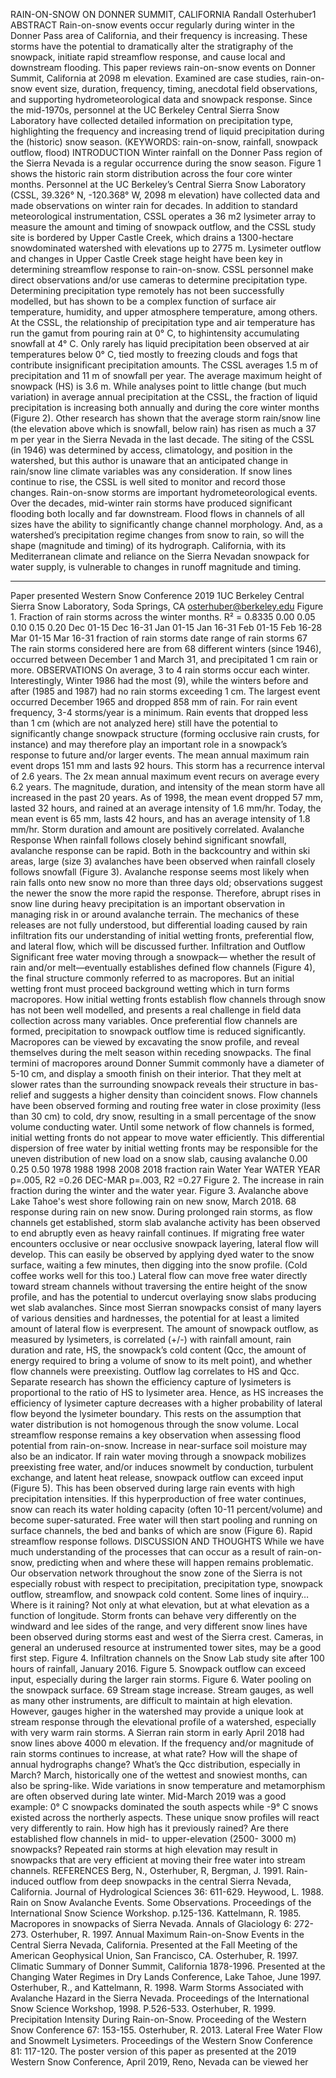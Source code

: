 RAIN-ON-SNOW ON DONNER SUMMIT, CALIFORNIA
Randall Osterhuber1
ABSTRACT
Rain-on-snow events occur regularly during winter in the Donner Pass area of California, and their
frequency is increasing. These storms have the potential to dramatically alter the stratigraphy of the snowpack,
initiate rapid streamflow response, and cause local and downstream flooding. This paper reviews rain-on-snow
events on Donner Summit, California at 2098 m elevation. Examined are case studies, rain-on-snow event size,
duration, frequency, timing, anecdotal field observations, and supporting hydrometeorological data and snowpack
response. Since the mid-1970s, personnel at the UC Berkeley Central Sierra Snow Laboratory have collected
detailed information on precipitation type, highlighting the frequency and increasing trend of liquid precipitation
during the (historic) snow season. (KEYWORDS: rain-on-snow, rainfall, snowpack outflow, flood)
INTRODUCTION
Winter rainfall on the Donner Pass region of the Sierra Nevada is a regular occurrence during the snow
season. Figure 1 shows the historic rain storm distribution across the four core winter months. Personnel at the UC
Berkeley’s Central Sierra Snow Laboratory (CSSL, 39.326° N, -120.368° W, 2098 m elevation) have collected data
and made observations on winter rain for decades. In addition to standard meteorological instrumentation, CSSL
operates a 36 m2
lysimeter array to measure the amount and timing of snowpack outflow, and the CSSL study site is
bordered by Upper Castle Creek, which drains a 1300-hectare snowdominated watershed with elevations up to 2775 m. Lysimeter outflow
and changes in Upper Castle Creek stage height have been key in
determining streamflow response to rain-on-snow. CSSL personnel
make direct observations and/or use cameras to determine precipitation
type. Determining precipitation type remotely has not been
successfully modelled, but has shown to be a complex function of
surface air temperature, humidity, and upper atmosphere temperature,
among others. At the CSSL, the relationship of precipitation type and
air temperature has run the gamut from pouring rain at 0° C, to highintensity accumulating snowfall at 4° C. Only rarely has liquid
precipitation been observed at air temperatures below 0° C, tied mostly
to freezing clouds and fogs that contribute insignificant precipitation
amounts.
The CSSL averages 1.5 m of precipitation and 11 m of snowfall per year. The average maximum height of
snowpack (HS) is 3.6 m. While analyses point to little change (but much variation) in average annual precipitation
at the CSSL, the fraction of liquid precipitation is increasing both annually and during the core winter months
(Figure 2). Other research has shown that the average storm rain/snow line (the elevation above which is snowfall,
below rain) has risen as much a 37 m per year in the Sierra Nevada in the last decade. The siting of the CSSL (in
1946) was determined by access, climatology, and position in the watershed, but this author is unaware that an
anticipated change in rain/snow line climate variables was any consideration. If snow lines continue to rise, the
CSSL is well sited to monitor and record those changes.
Rain-on-snow storms are important hydrometeorological events. Over the decades, mid-winter rain storms
have produced significant flooding both locally and far downstream. Flood flows in channels of all sizes have the
ability to significantly change channel morphology. And, as a watershed’s precipitation regime changes from snow
to rain, so will the shape (magnitude and timing) of its hydrograph. California, with its Mediterranean climate and
reliance on the Sierra Nevadan snowpack for water supply, is vulnerable to changes in runoff magnitude and timing.
_______________________________________
Paper presented Western Snow Conference 2019
1UC Berkeley Central Sierra Snow Laboratory, Soda Springs, CA osterhuber@berkeley.edu
Figure 1. Fraction of rain storms across
the winter months.
R² = 0.8335
0.00 0.05 0.10 0.15 0.20
Dec 01-15
Dec 16-31
Jan 01-15
Jan 16-31
Feb 01-15
Feb 16-28
Mar 01-15
Mar 16-31
fraction of rain storms
date range of rain storms
67
The rain storms considered here are from 68 different winters (since 1946), occurred between December 1
and March 31, and precipitated 1 cm rain or more.
OBSERVATIONS
On average, 3 to 4 rain storms occur each
winter. Interestingly, Winter 1986 had the most (9),
while the winters before and after (1985 and 1987)
had no rain storms exceeding 1 cm. The largest
event occurred December 1965 and dropped 858 mm
of rain. For rain event frequency, 3-4 storms/year is
a minimum. Rain events that dropped less than 1 cm
(which are not analyzed here) still have the potential
to significantly change snowpack structure (forming
occlusive rain crusts, for instance) and may therefore
play an important role in a snowpack’s response to
future and/or larger events. The mean annual
maximum rain event drops 151 mm and lasts 92
hours. This storm has a recurrence interval of 2.6
years. The 2x mean annual maximum event recurs
on average every 6.2 years. The magnitude,
duration, and intensity of the mean storm have all
increased in the past 20 years. As of 1998, the mean
event dropped 57 mm, lasted 32 hours, and rained at an average intensity of 1.6 mm/hr. Today, the mean event is 65
mm, lasts 42 hours, and has an average intensity of 1.8 mm/hr. Storm duration and amount are positively correlated.
Avalanche Response
When rainfall follows closely behind significant snowfall,
avalanche response can be rapid. Both in the backcountry and
within ski areas, large (size 3) avalanches have been observed
when rainfall closely follows snowfall (Figure 3). Avalanche
response seems most likely when rain falls onto new snow no more
than three days old; observations suggest the newer the snow the
more rapid the response. Therefore, abrupt rises in snow line
during heavy precipitation is an important observation in managing
risk in or around avalanche terrain. The mechanics of these
releases are not fully understood, but differential loading caused by
rain infiltration fits our understanding of initial wetting fronts,
preferential flow, and lateral flow, which will be discussed further.
Infiltration and Outflow
Significant free water moving through a snowpack—
whether the result of rain and/or melt—eventually establishes
defined flow channels (Figure 4), the final structure commonly referred to as macropores. But an initial wetting
front must proceed background wetting which in turn forms macropores. How initial wetting fronts establish flow
channels through snow has not been well modelled, and presents a real challenge in field data collection across
many variables. Once preferential flow channels are formed, precipitation to snowpack outflow time is reduced
significantly. Macropores can be viewed by excavating the snow profile, and reveal themselves during the melt
season within receding snowpacks. The final termini of macropores around Donner Summit commonly have a
diameter of 5-10 cm, and display a smooth finish on their interior. That they melt at slower rates than the
surrounding snowpack reveals their structure in bas-relief and suggests a higher density than coincident snows.
Flow channels have been observed forming and routing free water in close proximity (less than 30 cm) to cold, dry
snow, resulting in a small percentage of the snow volume conducting water. Until some network of flow channels is
formed, initial wetting fronts do not appear to move water efficiently. This differential dispersion of free water by
initial wetting fronts may be responsible for the uneven distribution of new load on a snow slab, causing avalanche
0.00
0.25
0.50
1978 1988 1998 2008 2018
fraction
rain
Water Year
WATER YEAR
p=.005, R2 =0.26
DEC-MAR
p=.003, R2 =0.27
Figure 2. The increase in rain fraction during the winter and
the water year.
Figure 3. Avalanche above Lake Tahoe's west
shore following rain on new snow, March
2018.
68
response during rain on new snow. During prolonged rain storms,
as flow channels get established, storm slab avalanche activity has
been observed to end abruptly even as heavy rainfall continues. If
migrating free water encounters occlusive or near occlusive
snowpack layering, lateral flow will develop. This can easily be
observed by applying dyed water to the snow surface, waiting a few
minutes, then digging into the snow profile. (Cold coffee works
well for this too.) Lateral flow can move free water directly toward
stream channels without traversing the entire height of the snow
profile, and has the potential to undercut overlaying snow slabs
producing wet slab avalanches. Since most Sierran snowpacks
consist of many layers of various densities and hardnesses, the
potential for at least a limited amount of lateral flow is everpresent.
The amount of snowpack outflow, as measured by
lysimeters, is correlated (+/-) with rainfall amount, rain duration
and rate, HS, the snowpack’s cold content (Qcc, the amount of energy required to bring a volume of snow to its melt
point), and whether flow channels were preexisting. Outflow lag correlates to HS and Qcc. Separate research has
shown the efficiency capture of lysimeters is proportional to the ratio of HS to lysimeter area. Hence, as HS
increases the efficiency of lysimeter capture decreases with a higher probability of lateral flow beyond the lysimeter
boundary. This rests on the assumption that water
distribution is not homogenous through the snow volume.
Local streamflow response remains a key observation when
assessing flood potential from rain-on-snow. Increase in
near-surface soil moisture may also be an indicator.
If rain water moving through a snowpack mobilizes
preexisting free water, and/or induces snowmelt by
conduction, turbulent exchange, and latent heat release,
snowpack outflow can exceed input (Figure 5). This has
been observed during large rain events with high
precipitation intensities. If this hyperproduction of free
water continues, snow can reach its water holding capacity
(often 10-11 percent/volume) and become super-saturated.
Free water will then start pooling and running on surface
channels, the bed and banks of which are snow (Figure 6).
Rapid streamflow response follows.
DISCUSSION AND THOUGHTS
While we have much understanding of the processes
that can occur as a result of rain-on-snow, predicting when
and where these will happen remains problematic. Our
observation network throughout the snow zone of the Sierra
is not especially robust with respect to precipitation,
precipitation type, snowpack outflow, streamflow, and
snowpack cold content. Some lines of inquiry…
Where is it raining? Not only at what elevation, but
at what elevation as a function of longitude. Storm fronts
can behave very differently on the windward and lee sides of
the range, and very different snow lines have been observed
during storms east and west of the Sierra crest. Cameras, in
general an underused resource at instrumented tower sites,
may be a good first step.
Figure 4. Infiltration channels on the Snow
Lab study site after 100 hours of rainfall,
January 2016.
Figure 5. Snowpack outflow can exceed input,
especially during the larger rain storms.
Figure 6. Water pooling on the snowpack surface.
69
Stream stage increase. Stream gauges, as well as many other instruments, are difficult to maintain at high
elevation. However, gauges higher in the watershed may provide a unique look at stream response through the
elevational profile of a watershed, especially with very warm rain storms. A Sierran rain storm in early April 2018
had snow lines above 4000 m elevation.
If the frequency and/or magnitude of rain storms continues to increase, at what rate? How will the shape
of annual hydrographs change?
What’s the Qcc distribution, especially in March? March, historically one of the wettest and snowiest
months, can also be spring-like. Wide variations in snow temperature and metamorphism are often observed during
late winter. Mid-March 2019 was a good example: 0° C snowpacks dominated the south aspects while -9° C snows
existed across the northerly aspects. These unique snow profiles will react very differently to rain.
How high has it previously rained? Are there established flow channels in mid- to upper-elevation (2500-
3000 m) snowpacks? Repeated rain storms at high elevation may result in snowpacks that are very efficient at
moving their free water into stream channels.
REFERENCES
Berg, N., Osterhuber, R, Bergman, J. 1991. Rain-induced outflow from deep snowpacks in the central Sierra
Nevada, California. Journal of Hydrological Sciences 36: 611-629.
Heywood, L. 1988. Rain on Snow Avalanche Events. Some Observations. Proceedings of the International Snow
Science Workshop. p.125-136.
Kattelmann, R. 1985. Macropores in snowpacks of Sierra Nevada. Annals of Glaciology 6: 272-273.
Osterhuber, R. 1997. Annual Maximum Rain-on-Snow Events in the Central Sierra Nevada, California. Presented
at the Fall Meeting of the American Geophysical Union, San Francisco, CA.
Osterhuber, R. 1997. Climatic Summary of Donner Summit, California 1878-1996. Presented at the Changing
Water Regimes in Dry Lands Conference, Lake Tahoe, June 1997.
Osterhuber, R., and Kattelmann, R. 1998. Warm Storms Associated with Avalanche Hazard in the Sierra Nevada.
Proceedings of the International Snow Science Workshop, 1998. P.526-533.
Osterhuber, R. 1999. Precipitation Intensity During Rain-on-Snow. Proceeding of the Western Snow Conference
67: 153-155.
Osterhuber, R. 2013. Lateral Free Water Flow and Snowmelt Lysimeters. Proceedings of the Western Snow
Conference 81: 117-120.
The poster version of this paper as presented at the 2019 Western Snow Conference,
April 2019, Reno, Nevada can be viewed her
